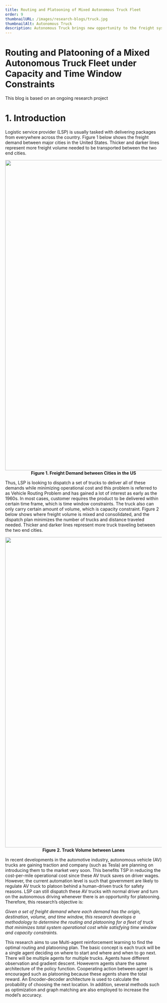 ```yaml
---
title: Routing and Platooning of Mixed Autonomous Truck Fleet
order: 9
thumbnailURL: /images/research-blogs/truck.jpg
thumbnailAlt: Autonomous Truck
description: Autonomous Truck brings new opportunity to the freight system. How can we integrate it into the current fleet?
---
```

# Routing and Platooning of a Mixed Autonomous Truck Fleet under Capacity and Time Window Constraints
This blog is based on an ongoing research project
# 1. Introduction
Logistic service provider (LSP) is usually tasked with delivering packages from everywhere across the country. Figure 1 below shows the freight demand between major cities in the United States. Thicker and darker lines represent more freight volume needed to be transported between the two end cities. 

<p align="center">
  <img src="/images/research-blogs/image1.png" width = 1000/>
  <br>
	<b>Figure 1. Freight Demand between Cities in the US</b>
</p>

Thus, LSP is looking to dispatch a set of trucks to deliver all of these demands while minimizing operational cost and this problem is referred to as Vehicle Routing Problem and has gained a lot of interest as early as the 1960s. In most cases, customer requires the product to be delivered within certain time frame, which is time window constraints. The truck also can only carry certain amount of volume, which is capacity constraint. Figure 2 below shows where freight volume is mixed and consolidated, and the dispatch plan minimizes the number of trucks and distance traveled needed. Thicker and darker lines represent more truck traveling between the two end cities.
<p align="center">
  <img src="/images/research-blogs/image2.png" width = 1000/>
  <br>
	<b>Figure 2. Truck Volume between Lanes</b>
</p>

In recent developments in the automotive industry, autonomous vehicle (AV) trucks are gaining traction and company (such as Tesla) are planning on introducing them to the market very soon. This benefits TSP in reducing the cost-per-mile operational cost since these AV truck saves on driver wages. However, the current automation level is such that government are likely to regulate AV truck to platoon behind a human-driven truck for safety reasons. LSP can still dispatch these AV trucks with normal driver and turn on the autonomous driving whenever there is an opportunity for platooning. Therefore, this research’s objective is:

*Given a set of freight demand where each demand has the origin, destination, volume, and time window, this research develops a methodology to determine the routing and platooning for a fleet of truck that minimizes total system operational cost while satisfying time window and capacity constraints.*

This research aims to use Multi-agent reinforcement learning to find the optimal routing and platooning plan. The basic concept is each truck will be a single agent deciding on where to start and where and when to go next. There will be multiple agents for multiple trucks. Agents have different observation and gradient descent. Howeverm agents share the same architecture of the policy function. Cooperating action between agent is encouraged such as platooning because these agents share the total reward. An Encoder-decoder architecture is used to calculate the probability of choosing the next location. In addition, several methods such as optimization and graph matching are also employed to increase the model’s accuracy.
